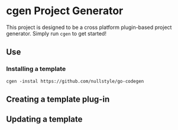 # cgen Project Generator

This project is designed to be a cross platform plugin-based project generator.
Simply run `cgen` to get started!

## Use

### Installing a template
`cgen -instal https://github.com/nullstyle/go-codegen`

## Creating a template plug-in

## Updating a template